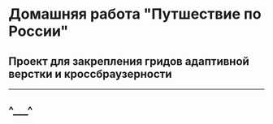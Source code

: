 # Домашняя работа "Путшествие по России" 
## Проект для закрепления гридов адаптивной верстки и кроссбраузерности
------
## ^___^ 
